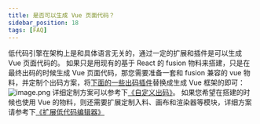 ```yaml
---
title: 是否可以生成 Vue 页面代码？
sidebar_position: 18
tags: [FAQ]
---
```

低代码引擎在架构上是和具体语言无关的，通过一定的扩展和插件是可以生成 Vue 页面代码的。
如果只是用现有的基于 React 的 fusion 物料来搭建，只是在最终出码的时候生成 Vue 页面代码，那您需要准备一套和 fusion 兼容的 vue 物料，并定制个出码方案，将[下面的一些出码插件](https://github.com/alibaba/lowcode-engine/blob/main/modules/code-generator/src/solutions/icejs.ts)替换成生成 Vue 框架的即可：
![image.png](https://img.alicdn.com/imgextra/i3/O1CN01VxkwCL1l85DiDC2BO_!!6000000004773-2-tps-974-1368.png)
详细定制方案可以参考下[《自定义出码》](/site/docs/guide/expand/runtime/codeGeneration#5自定义出码)。
如果您希望在搭建的时候也使用 Vue 的物料，则还需要扩展定制入料、画布和渲染器等模块，详细方案请参考下[《扩展低代码编辑器》](/site/docs/guide/expand/editor/summary)
